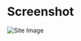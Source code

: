 # Screenshot
![Site Image](https://raw.githubusercontent.com/XEGARE/NewYearSite/master/newYearSiteScreenshot.jpg)
